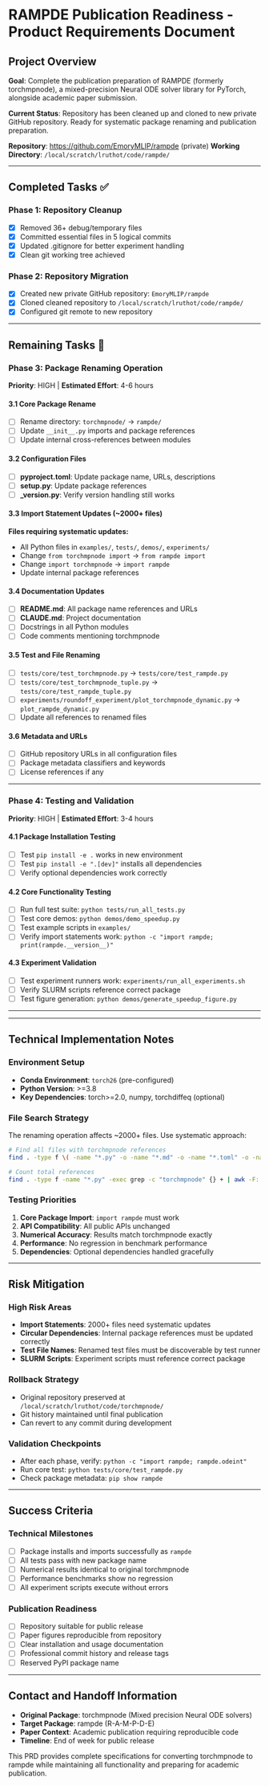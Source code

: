 # RAMPDE Publication Readiness - Product Requirements Document

## Project Overview
**Goal**: Complete the publication preparation of RAMPDE (formerly torchmpnode), a mixed-precision Neural ODE solver library for PyTorch, alongside academic paper submission.

**Current Status**: Repository has been cleaned up and cloned to new private GitHub repository. Ready for systematic package renaming and publication preparation.

**Repository**: https://github.com/EmoryMLIP/rampde (private)
**Working Directory**: `/local/scratch/lruthot/code/rampde/`

---

## Completed Tasks ✅

### Phase 1: Repository Cleanup
- [x] Removed 36+ debug/temporary files
- [x] Committed essential files in 5 logical commits
- [x] Updated .gitignore for better experiment handling
- [x] Clean git working tree achieved

### Phase 2: Repository Migration
- [x] Created new private GitHub repository: `EmoryMLIP/rampde`
- [x] Cloned cleaned repository to `/local/scratch/lruthot/code/rampde/`
- [x] Configured git remote to new repository

---

## Remaining Tasks 🚧

### Phase 3: Package Renaming Operation
**Priority**: HIGH | **Estimated Effort**: 4-6 hours

#### 3.1 Core Package Rename
- [ ] Rename directory: `torchmpnode/` → `rampde/`
- [ ] Update `__init__.py` imports and package references
- [ ] Update internal cross-references between modules

#### 3.2 Configuration Files
- [ ] **pyproject.toml**: Update package name, URLs, descriptions
- [ ] **setup.py**: Update package references
- [ ] **_version.py**: Verify version handling still works

#### 3.3 Import Statement Updates (~2000+ files)
**Files requiring systematic updates:**
- All Python files in `examples/`, `tests/`, `demos/`, `experiments/`
- Change `from torchmpnode import` → `from rampde import`
- Change `import torchmpnode` → `import rampde`
- Update internal package references

#### 3.4 Documentation Updates
- [ ] **README.md**: All package name references and URLs
- [ ] **CLAUDE.md**: Project documentation
- [ ] Docstrings in all Python modules
- [ ] Code comments mentioning torchmpnode

#### 3.5 Test and File Renaming
- [ ] `tests/core/test_torchmpnode.py` → `tests/core/test_rampde.py`
- [ ] `tests/core/test_torchmpnode_tuple.py` → `tests/core/test_rampde_tuple.py`
- [ ] `experiments/roundoff_experiment/plot_torchmpnode_dynamic.py` → `plot_rampde_dynamic.py`
- [ ] Update all references to renamed files

#### 3.6 Metadata and URLs
- [ ] GitHub repository URLs in all configuration files
- [ ] Package metadata classifiers and keywords
- [ ] License references if any

---

### Phase 4: Testing and Validation
**Priority**: HIGH | **Estimated Effort**: 3-4 hours

#### 4.1 Package Installation Testing
- [ ] Test `pip install -e .` works in new environment
- [ ] Test `pip install -e ".[dev]"` installs all dependencies
- [ ] Verify optional dependencies work correctly

#### 4.2 Core Functionality Testing
- [ ] Run full test suite: `python tests/run_all_tests.py`
- [ ] Test core demos: `python demos/demo_speedup.py`
- [ ] Test example scripts in `examples/`
- [ ] Verify import statements work: `python -c "import rampde; print(rampde.__version__)"`

#### 4.3 Experiment Validation
- [ ] Test experiment runners work: `experiments/run_all_experiments.sh`
- [ ] Verify SLURM scripts reference correct package
- [ ] Test figure generation: `python demos/generate_speedup_figure.py`

---

---

## Technical Implementation Notes

### Environment Setup
- **Conda Environment**: `torch26` (pre-configured)
- **Python Version**: >=3.8
- **Key Dependencies**: torch>=2.0, numpy, torchdiffeq (optional)

### File Search Strategy
The renaming operation affects ~2000+ files. Use systematic approach:
```bash
# Find all files with torchmpnode references
find . -type f \( -name "*.py" -o -name "*.md" -o -name "*.toml" -o -name "*.txt" -o -name "*.sh" \) -exec grep -l "torchmpnode" {} \;

# Count total references
find . -type f -name "*.py" -exec grep -c "torchmpnode" {} + | awk -F: '{sum += $2} END {print sum}'
```

### Testing Priorities
1. **Core Package Import**: `import rampde` must work
2. **API Compatibility**: All public APIs unchanged
3. **Numerical Accuracy**: Results match torchmpnode exactly
4. **Performance**: No regression in benchmark performance
5. **Dependencies**: Optional dependencies handled gracefully

---

## Risk Mitigation

### High Risk Areas
- **Import Statements**: 2000+ files need systematic updates
- **Circular Dependencies**: Internal package references must be updated correctly
- **Test File Names**: Renamed test files must be discoverable by test runner
- **SLURM Scripts**: Experiment scripts must reference correct package

### Rollback Strategy
- Original repository preserved at `/local/scratch/lruthot/code/torchmpnode/`
- Git history maintained until final publication
- Can revert to any commit during development

### Validation Checkpoints
- After each phase, verify: `python -c "import rampde; rampde.odeint"`
- Run core test: `python tests/core/test_rampde.py`
- Check package metadata: `pip show rampde`

---

## Success Criteria

### Technical Milestones
- [ ] Package installs and imports successfully as `rampde`
- [ ] All tests pass with new package name
- [ ] Numerical results identical to original torchmpnode
- [ ] Performance benchmarks show no regression
- [ ] All experiment scripts execute without errors

### Publication Readiness
- [ ] Repository suitable for public release
- [ ] Paper figures reproducible from repository
- [ ] Clear installation and usage documentation
- [ ] Professional commit history and release tags
- [ ] Reserved PyPI package name

---

## Contact and Handoff Information
- **Original Package**: torchmpnode (Mixed precision Neural ODE solvers)
- **Target Package**: rampde (R-A-M-P-D-E)
- **Paper Context**: Academic publication requiring reproducible code
- **Timeline**: End of week for public release

This PRD provides complete specifications for converting torchmpnode to rampde while maintaining all functionality and preparing for academic publication.